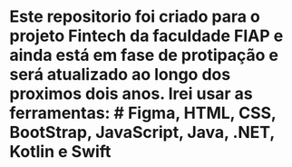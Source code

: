 # Este repositorio foi criado para o projeto Fintech da faculdade FIAP e ainda está em fase de protipação e será atualizado ao longo dos proximos dois anos. Irei usar as ferramentas: # Figma, HTML, CSS, BootStrap, JavaScript, Java, .NET, Kotlin e Swift
